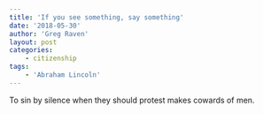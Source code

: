 ```yaml
---
title: 'If you see something, say something'
date: '2018-05-30'
author: 'Greg Raven'
layout: post
categories:
    - citizenship
tags:
    - 'Abraham Lincoln'
---
```


To sin by silence when they should protest makes cowards of men.